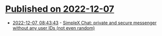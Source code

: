 # [Published on 2022-12-07](index.md)

* [2022-12-07, 08:43:43](https://lobste.rs/s/fzljek/simplex_chat_private_secure_messenger) - [SimpleX Chat: private and secure messenger without any user IDs (not even random)](https://simplex.chat/)
